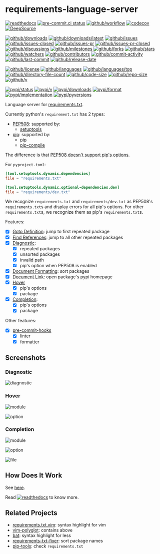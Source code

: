 # requirements-language-server

[![readthedocs](https://shields.io/readthedocs/requirements-language-server)](https://requirements-language-server.readthedocs.io)
[![pre-commit.ci status](https://results.pre-commit.ci/badge/github/Freed-Wu/requirements-language-server/main.svg)](https://results.pre-commit.ci/latest/github/Freed-Wu/requirements-language-server/main)
[![github/workflow](https://github.com/Freed-Wu/requirements-language-server/actions/workflows/main.yml/badge.svg)](https://github.com/Freed-Wu/requirements-language-server/actions)
[![codecov](https://codecov.io/gh/Freed-Wu/requirements-language-server/branch/main/graph/badge.svg)](https://codecov.io/gh/Freed-Wu/requirements-language-server)
[![DeepSource](https://deepsource.io/gh/Freed-Wu/requirements-language-server.svg/?show_trend=true)](https://deepsource.io/gh/Freed-Wu/requirements-language-server)

[![github/downloads](https://shields.io/github/downloads/Freed-Wu/requirements-language-server/total)](https://github.com/Freed-Wu/requirements-language-server/releases)
[![github/downloads/latest](https://shields.io/github/downloads/Freed-Wu/requirements-language-server/latest/total)](https://github.com/Freed-Wu/requirements-language-server/releases/latest)
[![github/issues](https://shields.io/github/issues/Freed-Wu/requirements-language-server)](https://github.com/Freed-Wu/requirements-language-server/issues)
[![github/issues-closed](https://shields.io/github/issues-closed/Freed-Wu/requirements-language-server)](https://github.com/Freed-Wu/requirements-language-server/issues?q=is%3Aissue+is%3Aclosed)
[![github/issues-pr](https://shields.io/github/issues-pr/Freed-Wu/requirements-language-server)](https://github.com/Freed-Wu/requirements-language-server/pulls)
[![github/issues-pr-closed](https://shields.io/github/issues-pr-closed/Freed-Wu/requirements-language-server)](https://github.com/Freed-Wu/requirements-language-server/pulls?q=is%3Apr+is%3Aclosed)
[![github/discussions](https://shields.io/github/discussions/Freed-Wu/requirements-language-server)](https://github.com/Freed-Wu/requirements-language-server/discussions)
[![github/milestones](https://shields.io/github/milestones/all/Freed-Wu/requirements-language-server)](https://github.com/Freed-Wu/requirements-language-server/milestones)
[![github/forks](https://shields.io/github/forks/Freed-Wu/requirements-language-server)](https://github.com/Freed-Wu/requirements-language-server/network/members)
[![github/stars](https://shields.io/github/stars/Freed-Wu/requirements-language-server)](https://github.com/Freed-Wu/requirements-language-server/stargazers)
[![github/watchers](https://shields.io/github/watchers/Freed-Wu/requirements-language-server)](https://github.com/Freed-Wu/requirements-language-server/watchers)
[![github/contributors](https://shields.io/github/contributors/Freed-Wu/requirements-language-server)](https://github.com/Freed-Wu/requirements-language-server/graphs/contributors)
[![github/commit-activity](https://shields.io/github/commit-activity/w/Freed-Wu/requirements-language-server)](https://github.com/Freed-Wu/requirements-language-server/graphs/commit-activity)
[![github/last-commit](https://shields.io/github/last-commit/Freed-Wu/requirements-language-server)](https://github.com/Freed-Wu/requirements-language-server/commits)
[![github/release-date](https://shields.io/github/release-date/Freed-Wu/requirements-language-server)](https://github.com/Freed-Wu/requirements-language-server/releases/latest)

[![github/license](https://shields.io/github/license/Freed-Wu/requirements-language-server)](https://github.com/Freed-Wu/requirements-language-server/blob/main/LICENSE)
[![github/languages](https://shields.io/github/languages/count/Freed-Wu/requirements-language-server)](https://github.com/Freed-Wu/requirements-language-server)
[![github/languages/top](https://shields.io/github/languages/top/Freed-Wu/requirements-language-server)](https://github.com/Freed-Wu/requirements-language-server)
[![github/directory-file-count](https://shields.io/github/directory-file-count/Freed-Wu/requirements-language-server)](https://github.com/Freed-Wu/requirements-language-server)
[![github/code-size](https://shields.io/github/languages/code-size/Freed-Wu/requirements-language-server)](https://github.com/Freed-Wu/requirements-language-server)
[![github/repo-size](https://shields.io/github/repo-size/Freed-Wu/requirements-language-server)](https://github.com/Freed-Wu/requirements-language-server)
[![github/v](https://shields.io/github/v/release/Freed-Wu/requirements-language-server)](https://github.com/Freed-Wu/requirements-language-server)

[![pypi/status](https://shields.io/pypi/status/requirements-language-server)](https://pypi.org/project/requirements-language-server/#description)
[![pypi/v](https://shields.io/pypi/v/requirements-language-server)](https://pypi.org/project/requirements-language-server/#history)
[![pypi/downloads](https://shields.io/pypi/dd/requirements-language-server)](https://pypi.org/project/requirements-language-server/#files)
[![pypi/format](https://shields.io/pypi/format/requirements-language-server)](https://pypi.org/project/requirements-language-server/#files)
[![pypi/implementation](https://shields.io/pypi/implementation/requirements-language-server)](https://pypi.org/project/requirements-language-server/#files)
[![pypi/pyversions](https://shields.io/pypi/pyversions/requirements-language-server)](https://pypi.org/project/requirements-language-server/#files)

Language server for
[requirements.txt](https://pip.pypa.io/en/stable/reference/requirements-file-format).

Currently python's `requirement.txt` has 2 types:

- [PEP508](https://peps.python.org/pep-0508): supported by:
  - [setuptools](https://setuptools.pypa.io)
- [pip](https://pip.pypa.io/en/stable/reference/requirements-file-format/#requirements-file-format):
  supported by:
  - [pip](https://pip.pypa.io)
  - [pip-compile](https://github.com/jazzband/pip-tools)

The difference is that
[PEP508 doesn't support pip's options](https://setuptools.pypa.io/en/latest/userguide/pyproject_config.html#dynamic-metadata).

For `pyproject.toml`:

```toml
[tool.setuptools.dynamic.dependencies]
file = "requirements.txt"

[tool.setuptools.dynamic.optional-dependencies.dev]
file = "requirements/dev.txt"
```

We recognize `requirements.txt` and `requirements/dev.txt` as PEP508's
`requirements.txt`s and display errors for all pip's options. For other
`requirements.txt`s, we recognize them as pip's `requirements.txt`s.

Features:

- [x] [Goto Definition](https://microsoft.github.io/language-server-protocol/specifications/specification-current#textDocument_definition):
  jump to first repeated package
- [x] [Find References](https://microsoft.github.io/language-server-protocol/specifications/specification-current#textDocument_references):
  jump to all other repeated packages
- [x] [Diagnostic](https://microsoft.github.io/language-server-protocol/specifications/specification-current#diagnostic):
  - [x] repeated packages
  - [x] unsorted packages
  - [x] invalid path
  - [x] pip's option when PEP508 is enabled
- [x] [Document Formatting](https://microsoft.github.io/language-server-protocol/specifications/specification-current#textDocument_formatting):
  sort packages
- [x] [Document Link](https://microsoft.github.io/language-server-protocol/specifications/specification-current#textDocument_documentLink):
  open package's pypi homepage
- [x] [Hover](https://microsoft.github.io/language-server-protocol/specifications/specification-current#textDocument_hover)
  - [x] pip's options
  - [x] package
- [x] [Completion](https://microsoft.github.io/language-server-protocol/specifications/specification-current#textDocument_completion):
  - [x] pip's options
  - [x] package

Other features:

- [x] [pre-commit-hooks](https://pre-commit.com/)
  - [x] linter
  - [x] formatter

## Screenshots

### Diagnostic

![diagnostic](https://github.com/Freed-Wu/requirements-language-server/assets/32936898/13aa466d-62af-423a-a141-880b495750a7)

### Hover

![module](https://github.com/Freed-Wu/requirements-language-server/assets/32936898/03237cb6-72ce-4d2f-a879-db18d595fa39)

![option](https://github.com/Freed-Wu/requirements-language-server/assets/32936898/78a7b5ec-a9dd-46c2-b22b-4dc0123b6f0e)

### Completion

![module](https://github.com/Freed-Wu/requirements-language-server/assets/32936898/0f1f9e31-3933-4f56-9cf9-5db6e044caca)

![option](https://github.com/Freed-Wu/requirements-language-server/assets/32936898/1a8de48c-9138-4a0c-97a4-0c7ea3030be0)

![file](https://github.com/Freed-Wu/requirements-language-server/assets/32936898/da7e162d-fa82-461a-a8b4-09db684e766c)

## How Does It Work

See [here](https://github.com/neomutt/lsp-tree-sitter#usage).

Read
[![readthedocs](https://shields.io/readthedocs/requirements-language-server)](https://requirements-language-server.readthedocs.io)
to know more.

## Related Projects

- [requirements.txt.vim](https://github.com/raimon49/requirements.txt.vim):
  syntax highlight for vim
- [vim-polyglot](https://github.com/sheerun/vim-polyglot): contains above
- [bat](https://github.com/sharkdp/bat): syntax highlight for less
- [requirements-txt-fixer](https://github.com/pre-commit/pre-commit-hooks#requirements-txt-fixer):
  sort package names
- [pip-tools](https://github.com/jazzband/pip-tools): check `requirements.txt`
